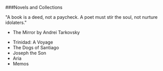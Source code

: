 ###Novels and Collections

"A book is a deed, not a paycheck. A poet must stir the soul, not nurture idolaters." 
- The Mirror by Andrei Tarkovsky

* Trinidad: A Voyage
* The Dogs of Santiago
* Joseph the Son
* Aria
* Memos
